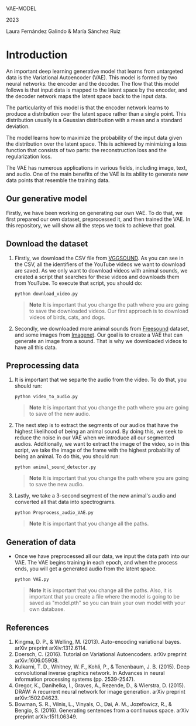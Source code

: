 
VAE-MODEL 

2023

Laura Fernández Galindo & María Sánchez Ruiz

# Introduction

An important deep learning generative model that learns from untargeted data is the Variational Autoencoder (VAE). This model is formed by two neural networks: the encoder and the decoder. The flow that this model follows is that input data is mapped to the latent space by the encoder, and the decoder network maps the latent space back to the input data.

The particularity of this model is that the encoder network learns to produce a distribution over the latent space rather than a single point. This distribution usually is a Gaussian distribution with a mean and a standard deviation.

The model learns how to maximize the probability of the input data given the distribution over the latent space. This is achieved by minimizing a loss function that consists of two parts: the reconstruction loss and the regularization loss.

The VAE has numerous applications in various fields, including image, text, and audio. One of the main benefits of the VAE is its ability to generate new data points that resemble the training data.

## Our generative model

Firstly, we have been working on generating our own VAE. To do that, we first prepared our own dataset, preprocessed it, and then trained the VAE. In this repository, we will show all the steps we took to achieve that goal.

## Download the dataset

1. Firstly, we download the CSV file from [VGGSOUND](https://www.robots.ox.ac.uk/~vgg/data/vggsound/). As you can see in the CSV, all the identifiers of the YouTube videos we want to download are saved. As we only want to download videos with animal sounds, we created a script that searches for these videos and downloads them from YouTube. To execute that script, you should do:

     ```console
     python download_video.py
     ```
     >__Note__ It is important that you change the path where you are going to save the downloaded videos. Our first approach is to download videos of birds, cats, and dogs.

2. Secondly, we downloaded more animal sounds from [Freesound](https://freesound.org/) dataset, and some images from [Imagenet](https://www.image-net.org/). Our goal is to create a VAE that can generate an image from a sound. That is why we downloaded videos to have all this data.

## Preprocessing data

1. It is important that we separte the audio from the video. To do that, you should run:
     ```console
     python video_to_audio.py
     ```    
      >__Note__ It is important that you change the path where you are going to save of the new audio.
      
2. The next step is to extract the segments of our audios that have the highest likelihood of being an animal sound. By doing this, we seek to reduce the noise in our VAE when we introduce all our segmented audios. Additionally, we want to extract the image of the video, so in this script, we take the image of the frame with the highest probability of being an animal. To do this, you should run:

     ```console
     python animal_sound_detector.py
     ``` 

     >__Note__ It is important that you change the path where you are going to save the new audio.
     
3. Lastly, we take a 3-second segment of the new animal's audio and converted all that data into spectrograms. 
     ```console
     python Preprocess_audio_VAE.py
     ``` 

     >__Note__ It is important that you change all the paths.
     
 ## Generation of data
 
- Once  we have preprocessed all our data, we input the data path into our VAE. The VAE begins training in each epoch, and when the process ends, you will get a generated audio from the latent space. 
     ```console
     python VAE.py
     ``` 

     >__Note__ It is important that you change all the paths. Also, it is important that you create a file where the model is going to be saved as "model.pth" so you can train your own model with your own database.

## References

1. Kingma, D. P., & Welling, M. (2013). Auto-encoding variational bayes. arXiv preprint arXiv:1312.6114.
2. Doersch, C. (2016). Tutorial on Variational Autoencoders. arXiv preprint arXiv:1606.05908.
3. Kulkarni, T. D., Whitney, W. F., Kohli, P., & Tenenbaum, J. B. (2015). Deep convolutional inverse graphics network. In Advances in neural information processing systems (pp. 2539-2547).
4. Gregor, K., Danihelka, I., Graves, A., Rezende, D., & Wierstra, D. (2015). DRAW: A recurrent neural network for image generation. arXiv preprint arXiv:1502.04623.
5. Bowman, S. R., Vilnis, L., Vinyals, O., Dai, A. M., Jozefowicz, R., & Bengio, S. (2016). Generating sentences from a continuous space. arXiv preprint arXiv:1511.06349.
